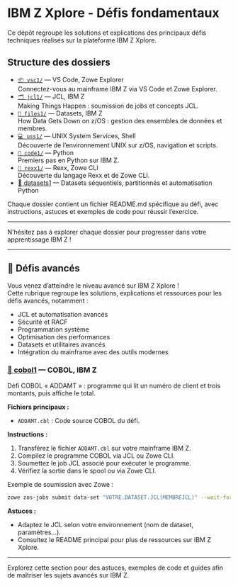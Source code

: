 # IBM Z Xplore - Défis fondamentaux

Ce dépôt regroupe les solutions et explications des principaux défis techniques réalisés sur la plateforme IBM Z Xplore.

## Structure des dossiers

- [`📦 vsc1/`](./vsc1) — VS Code, Zowe Explorer  
  Connectez-vous au mainframe IBM Z via VS Code et Zowe Explorer.
- [`🗂️ jcl1/`](./jcl1) — JCL, IBM Z  
  Making Things Happen : soumission de jobs et concepts JCL.
- [`📝 files1/`](./files1) — Datasets, IBM Z  
  How Data Gets Down on z/OS : gestion des ensembles de données et membres.
- [`💻 uss1/`](./uss1) — UNIX System Services, Shell  
  Découverte de l’environnement UNIX sur z/OS, navigation et scripts.
- [`🐍 code1/`](./code1) — Python  
  Premiers pas en Python sur IBM Z.
- [`🧩 rexx1/`](./rexx1) — Rexx, Zowe CLI  
  Découverte du langage Rexx et de Zowe CLI.
- [📁 datasets1](./datasets1) — Datasets séquentiels, partitionnés et automatisation Python

Chaque dossier contient un fichier README.md spécifique au défi, avec instructions, astuces et exemples de code pour réussir l’exercice.

---

N’hésitez pas à explorer chaque dossier pour progresser dans votre apprentissage IBM Z !

---

## 🚀 Défis avancés

Vous venez d’atteindre le niveau avancé sur IBM Z Xplore !  
Cette rubrique regroupe les solutions, explications et ressources pour les défis avancés, notamment :

- JCL et automatisation avancés
- Sécurité et RACF
- Programmation système
- Optimisation des performances
- Datasets et utilitaires avancés
- Intégration du mainframe avec des outils modernes


### [📁 cobol1](./cobol11) — COBOL, IBM Z
Défi COBOL « ADDAMT » : programme qui lit un numéro de client et trois montants, puis affiche le total.

**Fichiers principaux :**
- `ADDAMT.cbl` : Code source COBOL du défi.

**Instructions :**
1. Transférez le fichier `ADDAMT.cbl` sur votre mainframe IBM Z.
2. Compilez le programme COBOL via JCL ou Zowe CLI.
3. Soumettez le job JCL associé pour exécuter le programme.
4. Vérifiez la sortie dans le spool ou via Zowe CLI.

Exemple de soumission avec Zowe :
```sh
zowe zos-jobs submit data-set "VOTRE.DATASET.JCL(MEMBREJCL)" --wait-for-output --response-format-json
```

**Astuces :**
- Adaptez le JCL selon votre environnement (nom de dataset, paramètres…).
- Consultez le README principal pour plus de ressources sur IBM Z Xplore.

---

Explorez cette section pour des astuces, exemples de code et guides afin de maîtriser les sujets avancés sur IBM Z.
